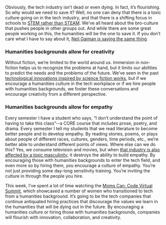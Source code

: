Obviously, the tech industry isn’t dead or even dying. In fact, it’s flourishing. So why would we need to save it? Well, no one can deny that there is a toxic culture going on in the tech industry, and that there is a shifting focus in schools to [STEM rather than STEAM](https://www.computerweekly.com/feature/The-correlation-between-creativity-diversity-and-the-future-tech-workforce).  We’ve all heard about the bro-culture that pushes people in other groups out. And while there are some great people working on this, the humanities will be the one to save it. If you don’t care what I have to say about it, [Neil Gaiman is saying the same thing](https://www.theguardian.com/books/2013/oct/15/neil-gaiman-future-libraries-reading-daydreaming).

### Humanities backgrounds allow for creativity
Without fiction, we’re limited to the world around us. Immersion in non-fiction helps us to recognize the problems at hand, but it limits our abilities to predict the needs and the problems of the future. We’ve seen in the past [technological innovations inspired by science fiction works](https://www.smithsonianmag.com/science-nature/ten-inventions-inspired-by-science-fiction-128080674/), but if we encourage a humanities culture in the tech workplace or if we hire people with humanities backgrounds, we foster these conversations and encourage creativity from a different perspective.

### Humanities backgrounds allow for empathy
Every semester I have a student who says, “I don’t understand the point of having to take this class”--a CORE course that includes prose, poetry, and drama. Every semester I tell my students that we read literature to become better people and to develop empathy. By reading stories, poems, or plays about people of different races, cultures, genders, time periods, etc., we’re better able to understand different points of views. Where else can we do this? Yes, we consume television and movies, but when [that industry is also affected by a toxic masculinity](https://www.refinery29.com/2017/11/178188/entourage-toxic-masculinity-weinstein-hollywood?bucketed=true&bucketing_referrer=https%3A%2F%2Fwww.google.com%2F), it destroys the ability to build empathy. By encouraging those with humanities backgrounds to enter the tech field, and even more so by hiring them, you encourage a culture of empathy. You’re not just providing some day-long sensitivity training. You’re inviting the culture in through the people you hire.

This week, I’ve spent a lot of time watching the [Moms Can: Code Virtual Summit](https://www.momscancode.com/vs), which showcased a number of women who transitioned to tech from a humanities background. It’s going to be the tech companies that continue antiquated hiring practices that discourage the values we learn in the humanities that will be dying out in the future. By encouraging a humanities culture or hiring those with humanities backgrounds, companies will flourish with innovation, collaboration, and creativity.
